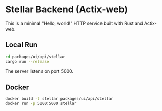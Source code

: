  # Stellar Backend (Actix-web)

 This is a minimal "Hello, world!" HTTP service built with Rust and Actix-web.

 ## Local Run

 ```bash
 cd packages/ui/api/stellar
 cargo run --release
 ```

 The server listens on port 5000.

 ## Docker

 ```bash
 docker build -t stellar packages/ui/api/stellar
 docker run -p 5000:5000 stellar
 ```